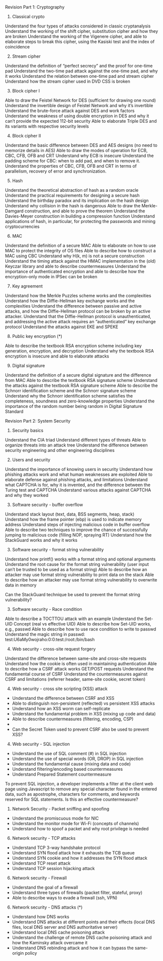 Revision Part 1: Cryptography

1. Classical crypto

Understand the four types of attacks considered in classic cryptanalysis
Understand the working of the shift cipher, substitution cipher and how they are broken
Understand the working of the Vigenere cipher, and able to elaborate steps to break this cipher, using the Kasiski test and the index of coincidence

2. Stream cipher

Understand the definition of “perfect secrecy” and the proof for one-time pad
Understand the two-time pad attack against the one-time pad, and why it works
Understand the relation between one-time pad and stream cipher
Understand how the stream cipher used in DVD CSS is broken

3. Block cipher I

Able to draw the Feistel Network for DES (sufficient for drawing one round)
Understand the invertible design of Feistel Network and why it’s invertible
Understand the brute-force attack against DES and work factors
Understand the weakness of using double encryption in DES and why it can’t
provide the expected 112-bit security
Able to elaborate Triple DES and its variants with respective security levels

4. Block cipher II

Understand the basic difference between DES and AES designs (no need to memorize details in AES)
Able to draw the modes of operation for ECB, CBC, CFB, OFB and CRT
Understand why ECB is insecure
Understand the padding scheme for CBC: when to add pad, and when to remove it.
Understand the properties of CBC, CFB, OFB and CRT in terms of parallelism, recovery of error and synchronization.

5. Hash

Understand the theoretical abstraction of hash as a random oracle
Understand the practical requirements for designing a secure hash
Understand the birthday paradox and its implication on the hash design
Understand why collision in the hash is dangerous
Able to draw the Merkle-Damgard construction, and able to prove the theorem
Understand the Davies-Meyer construction in building a compression function
Understand applications of hash, in particular, for protecting the passwords and mining cryptocurrencies

6. MAC

Understand the definition of a secure MAC
Able to elaborate on how to use MAC to protect the integrity of OS files
Able to describe how to construct a MAC using CBC
Understand why H(k, m) is not a secure construction
Understand the timing attack against the HMAC implementation in the (old) Keyczar library and able to describe countermeasures
Understand the importance of authenticated encryption and able to describe how the encryption-only mode in IPSec can be broken

7. Key agreement


Understand how the Merkle Puzzles scheme works and the complexities
Understand how the Diffie-Hellman key exchange works and the complexities
Understand the difference between passive and active attacks, and how the Diffie-Hellman protocol can be broken by an active attacker.
Understand that the Diffie-Hellman protocol is unauthenticated, and addressing the active attack requires an “authenticated” key exchange protocol
Understand the attacks against EKE and SPEKE

8. Public key encryption (*)

Able to describe the textbook RSA encryption scheme including key generation, encryption, and decryption
Understand why the textbook RSA encryption is insecure and able to elaborate attacks

9. Digital signature

Understand the definition of a secure digital signature and the difference from MAC
Able to describe the textbook RSA signature scheme 
Understand the attacks against the textbook RSA signature scheme
Able to describe the Schnorr identification scheme and the Schnorr signature scheme
Understand why the Schnorr identification scheme satisfies the completeness, soundness and zero-knowledge properties
Understand the importance of the random number being random in Digital Signature Standard



Revision Part 2: System Security


1. Security basics

Understand the CIA triad
Understand different types of threats
Able to organize threats into an attack tree
Understand the difference between security engineering and other engineering disciplines

2. Users and security

Understand the importance of knowing users in security
Understand how phishing attacks work and what human weaknesses are exploited
Able to elaborate defense against phishing attacks, and limitations
Understand what CAPTCHA is for, why it is invented, and the difference between the Turing test and CAPTCHA
Understand various attacks against CAPTCHA and why they worked

3. Software security - buffer overflow

Understand stack layout (text, data, BSS segments, heap, stack)
Understand how the frame pointer (ebp) is used to indicate memory address
Understand steps of injecting malicious code in buffer overflow
Able to describe two techniques to improve the chance of successfully jumping to malicious code (filling NOP, spraying RT)
Understand how the StackGuard works and why it works

3. Software security - format string vulnerability

Understand how printf() works with a format string and optional arguments
Understand the root cause for the format string vulnerability (user input can’t be trusted to be used as a format string)
Able to describe how an attacker may use format string vulnerability to print data on the stack
Able to describe how an attacker may use format string vulnerability to overwrite data in memory

Can the StackGuard technique be used to prevent the format string vulnerability?

3. Software security - Race condition

Able to describe a TOCTTOU attack with an example
Understand the Set-UID Concept (real vs effective UID)
Able to describe how Set-UID works, e.g., passwd
Able to describe how to use race condition to write to passwd
Understand the magic string in passwd:
test:U6aMy0wojraho:0:0:test:/root:/bin/bash

4. Web security - cross-site request forgery

Understand the difference between same-site and cross-site requests
Understand how the cookie is often used in maintaining authentication
Able to describe how a CSRF attack works GET/POST requests
Understand the fundamental course of CSRF
Understand the countermeasures against CSRF and limitations (referrer header, same-site cookie, secret token)

4. Web security - cross site scripting (XSS) attack

- Understand the difference between CSRF and XSS
- Able to distinguish non-persistent (reflected) vs persistent XSS attacks
- Understand how an XSS worm can self-replicate
- Understand the fundamental problem in XSS (mixing up code and data)
- Able to describe countermeasures (filtering, encoding, CSP)
- 
- Can the Secret Token used to prevent CSRF also be used to prevent XSS?

4. Web security - SQL injection

- Understand the use of SQL comment (#) in SQL injection
- Understand the use of special words (OR, DROP) in SQL injection
- Understand the fundamental cause (mixing data and code)
- Understand filtering/encoding based countermeasures
- Understand Prepared Statement countermeasure
  
To prevent SQL injection, a developer implements a filter at the client web page
using Javascript to remove any special character found in the entered data, such
as apostrophe, characters for comments, and keywords reserved for SQL
statements. Is this an effective countermeasure?

1. Network Security - Packet sniffing and spoofing

- Understand the promiscuous mode for NIC
- Understand the monitor mode for Wi-Fi (concepts of channels)
- Understand how to spoof a packet and why root privilege is needed

6. Network security - TCP attacks

- Understand TCP 3-way handshake protocol
- Understand SYN flood attack how it exhausts the TCB queue
- Understand SYN cookie and how it addresses the SYN flood attack
- Understand TCP reset attack
- Understand TCP session hijacking attack

6. Network security - Firewall

- Understand the goal of a firewall
- Understand three types of firewalls (packet filter, stateful, proxy)
- Able to describe ways to evade a firewall (ssh, VPN)

6. Network security - DNS attacks (*)

- Understand how DNS works
- Understand DNS attacks at different points and their effects (local DNS files, local DNS server and DNS authoritative server)
- Understand local DNS cache poisoning attack
- Understand the challenge of remote DNS cache poisoning attack and how the Kaminsky attack overcame it
- Understand DNS rebinding attack and how it can bypass the same-origin policy



